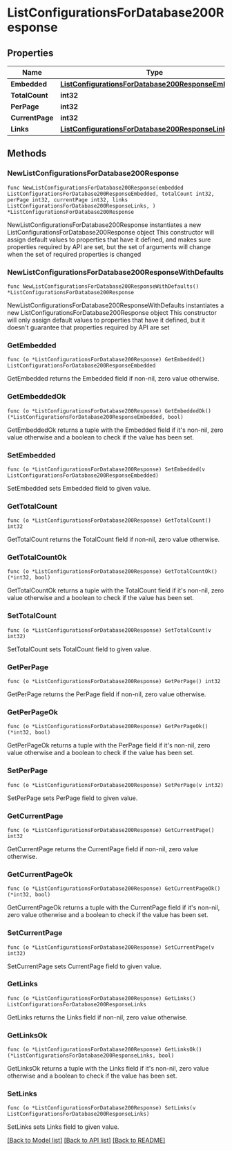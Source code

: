 # ListConfigurationsForDatabase200Response

## Properties

Name | Type | Description | Notes
------------ | ------------- | ------------- | -------------
**Embedded** | [**ListConfigurationsForDatabase200ResponseEmbedded**](ListConfigurationsForDatabase200ResponseEmbedded.md) |  | 
**TotalCount** | **int32** |  | 
**PerPage** | **int32** |  | 
**CurrentPage** | **int32** |  | 
**Links** | [**ListConfigurationsForDatabase200ResponseLinks**](ListConfigurationsForDatabase200ResponseLinks.md) |  | 

## Methods

### NewListConfigurationsForDatabase200Response

`func NewListConfigurationsForDatabase200Response(embedded ListConfigurationsForDatabase200ResponseEmbedded, totalCount int32, perPage int32, currentPage int32, links ListConfigurationsForDatabase200ResponseLinks, ) *ListConfigurationsForDatabase200Response`

NewListConfigurationsForDatabase200Response instantiates a new ListConfigurationsForDatabase200Response object
This constructor will assign default values to properties that have it defined,
and makes sure properties required by API are set, but the set of arguments
will change when the set of required properties is changed

### NewListConfigurationsForDatabase200ResponseWithDefaults

`func NewListConfigurationsForDatabase200ResponseWithDefaults() *ListConfigurationsForDatabase200Response`

NewListConfigurationsForDatabase200ResponseWithDefaults instantiates a new ListConfigurationsForDatabase200Response object
This constructor will only assign default values to properties that have it defined,
but it doesn't guarantee that properties required by API are set

### GetEmbedded

`func (o *ListConfigurationsForDatabase200Response) GetEmbedded() ListConfigurationsForDatabase200ResponseEmbedded`

GetEmbedded returns the Embedded field if non-nil, zero value otherwise.

### GetEmbeddedOk

`func (o *ListConfigurationsForDatabase200Response) GetEmbeddedOk() (*ListConfigurationsForDatabase200ResponseEmbedded, bool)`

GetEmbeddedOk returns a tuple with the Embedded field if it's non-nil, zero value otherwise
and a boolean to check if the value has been set.

### SetEmbedded

`func (o *ListConfigurationsForDatabase200Response) SetEmbedded(v ListConfigurationsForDatabase200ResponseEmbedded)`

SetEmbedded sets Embedded field to given value.


### GetTotalCount

`func (o *ListConfigurationsForDatabase200Response) GetTotalCount() int32`

GetTotalCount returns the TotalCount field if non-nil, zero value otherwise.

### GetTotalCountOk

`func (o *ListConfigurationsForDatabase200Response) GetTotalCountOk() (*int32, bool)`

GetTotalCountOk returns a tuple with the TotalCount field if it's non-nil, zero value otherwise
and a boolean to check if the value has been set.

### SetTotalCount

`func (o *ListConfigurationsForDatabase200Response) SetTotalCount(v int32)`

SetTotalCount sets TotalCount field to given value.


### GetPerPage

`func (o *ListConfigurationsForDatabase200Response) GetPerPage() int32`

GetPerPage returns the PerPage field if non-nil, zero value otherwise.

### GetPerPageOk

`func (o *ListConfigurationsForDatabase200Response) GetPerPageOk() (*int32, bool)`

GetPerPageOk returns a tuple with the PerPage field if it's non-nil, zero value otherwise
and a boolean to check if the value has been set.

### SetPerPage

`func (o *ListConfigurationsForDatabase200Response) SetPerPage(v int32)`

SetPerPage sets PerPage field to given value.


### GetCurrentPage

`func (o *ListConfigurationsForDatabase200Response) GetCurrentPage() int32`

GetCurrentPage returns the CurrentPage field if non-nil, zero value otherwise.

### GetCurrentPageOk

`func (o *ListConfigurationsForDatabase200Response) GetCurrentPageOk() (*int32, bool)`

GetCurrentPageOk returns a tuple with the CurrentPage field if it's non-nil, zero value otherwise
and a boolean to check if the value has been set.

### SetCurrentPage

`func (o *ListConfigurationsForDatabase200Response) SetCurrentPage(v int32)`

SetCurrentPage sets CurrentPage field to given value.


### GetLinks

`func (o *ListConfigurationsForDatabase200Response) GetLinks() ListConfigurationsForDatabase200ResponseLinks`

GetLinks returns the Links field if non-nil, zero value otherwise.

### GetLinksOk

`func (o *ListConfigurationsForDatabase200Response) GetLinksOk() (*ListConfigurationsForDatabase200ResponseLinks, bool)`

GetLinksOk returns a tuple with the Links field if it's non-nil, zero value otherwise
and a boolean to check if the value has been set.

### SetLinks

`func (o *ListConfigurationsForDatabase200Response) SetLinks(v ListConfigurationsForDatabase200ResponseLinks)`

SetLinks sets Links field to given value.



[[Back to Model list]](../README.md#documentation-for-models) [[Back to API list]](../README.md#documentation-for-api-endpoints) [[Back to README]](../README.md)


